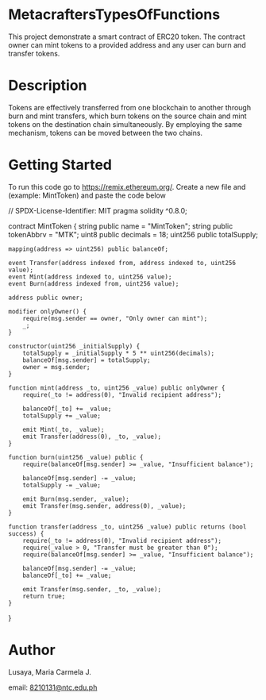 # MetacraftersTypesOfFunctions
This project demonstrate a smart contract of ERC20 token. The contract owner can mint tokens to a provided address and any user can burn and transfer tokens.

# Description
Tokens are effectively transferred from one blockchain to another through burn and mint transfers, which burn tokens on the source chain and mint tokens on the destination chain simultaneously. By employing the same mechanism, tokens can be moved between the two chains.

# Getting Started
To run this code go to https://remix.ethereum.org/. Create a new file and (example: MintToken) and paste the code below

// SPDX-License-Identifier: MIT
pragma solidity ^0.8.0;

contract MintToken {
    string public name = "MintToken";
    string public tokenAbbrv = "MTK";
    uint8 public decimals = 18;
    uint256 public totalSupply;

    mapping(address => uint256) public balanceOf;

    event Transfer(address indexed from, address indexed to, uint256 value);
    event Mint(address indexed to, uint256 value);
    event Burn(address indexed from, uint256 value);

    address public owner;

    modifier onlyOwner() {
        require(msg.sender == owner, "Only owner can mint");
        _;
    }

    constructor(uint256 _initialSupply) {
        totalSupply = _initialSupply * 5 ** uint256(decimals);
        balanceOf[msg.sender] = totalSupply;
        owner = msg.sender;
    }

    function mint(address _to, uint256 _value) public onlyOwner {
        require(_to != address(0), "Invalid recipient address");

        balanceOf[_to] += _value;
        totalSupply += _value;

        emit Mint(_to, _value);
        emit Transfer(address(0), _to, _value);
    }

    function burn(uint256 _value) public {
        require(balanceOf[msg.sender] >= _value, "Insufficient balance");

        balanceOf[msg.sender] -= _value;
        totalSupply -= _value;

        emit Burn(msg.sender, _value);
        emit Transfer(msg.sender, address(0), _value);
    }

    function transfer(address _to, uint256 _value) public returns (bool success) {
        require(_to != address(0), "Invalid recipient address");
        require(_value > 0, "Transfer must be greater than 0");
        require(balanceOf[msg.sender] >= _value, "Insufficient balance");

        balanceOf[msg.sender] -= _value;
        balanceOf[_to] += _value;

        emit Transfer(msg.sender, _to, _value);
        return true;
    }
}

# Author
Lusaya, Maria Carmela J.

email: 8210131@ntc.edu.ph
